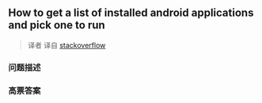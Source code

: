 ## How to get a list of installed android applications and pick one to run

> 译者 译自 [stackoverflow](http://stackoverflow.com/questions/2695746/how-to-get-a-list-of-installed-android-applications-and-pick-one-to-run) 

### 问题描述 

### 高票答案 

